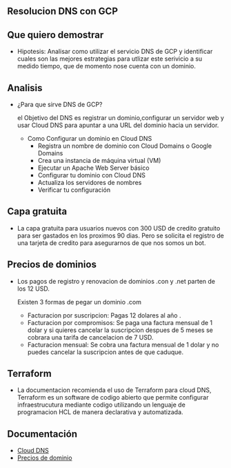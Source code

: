 ## Resolucion DNS con GCP
## Que quiero demostrar
- Hipotesis: Analisar como utilizar el servicio DNS de GCP y identificar cuales son las mejores estrategias para utlizar este serivicio a su medido tiempo, que de momento nose cuenta con un dominio.


## Analisis
-   ¿Para que sirve DNS de GCP?

    el Objetivo del DNS es registrar un dominio,configurar un servidor web y usar Cloud DNS para apuntar a una URL del dominio hacia un servidor.
    
    -   Como Configurar un dominio en Cloud DNS
        *   Registra un nombre de dominio con Cloud Domains o Google Domains
        *   Crea una instancia de máquina virtual (VM)
        *   Ejecutar un Apache Web Server básico
        *   Configurar tu dominio con Cloud DNS
        *   Actualiza los servidores de nombres
        *   Verificar tu configuración

## Capa gratuita
-    La capa gratuita para usuarios nuevos con 300 USD de credito gratuito para ser gastados en los proximos  90 dias.
    Pero se solicita el registro de una tarjeta de credito para asegurarnos de que nos somos un bot.

## Precios de dominios
-   Los pagos de registro y renovacion de dominios .con y .net parten de los 12 USD.

    Existen 3 formas de pegar un dominio .com
    *   Facturacion por suscripcion: Pagas 12 dolares al año .
    *   Facturacion por compromisos: Se paga una factura mensual de 1 dolar y si quieres cancelar la suscripcion despues de 5 meses se cobrara una tarifa de cancelacion de 7 USD.
    *   Facturacion mensual: Se cobra una factura mensual de 1 dolar y no puedes cancelar la suscripcion antes de que caduque.

## Terraform
-   La documentacion recomienda el uso de Terraform  para cloud DNS, Terraform es un software de codigo abierto que permite configurar infraestrucutura mediante codigo utilizando un lenguaje de programacion HCL de manera declarativa y automatizada.

## Documentación

- [Cloud DNS](https://cloud.google.com/dns/docs/overview/?hl=es-419)
- [Precios de dominio](https://cloud.google.com/domains/pricing?hl=es)




